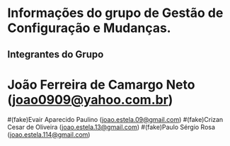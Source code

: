 # Informações do grupo de Gestão de Configuração e Mudanças.

## Integrantes do Grupo

# João Ferreira de Camargo Neto (joao0909@yahoo.com.br)
#(fake)Evair Aparecido Paulino (joao.estela.09@gmail.com)
#(fake)Crizan Cesar de Oliveira (joao.estela.13@gmail.com)
#(fake)Paulo Sérgio Rosa (joao.estela.114@gmail.com)
